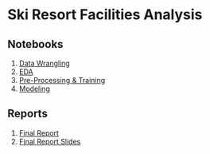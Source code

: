 # Ski Resort Facilities Analysis
## Notebooks
1. [Data Wrangling](https://github.com/HarshaMalireddy/Data-Science-Portfolio/blob/main/Projects/Ski-Resort-Guided-Capstone/Notebooks/02_data_wrangling.ipynb)
2. [EDA](https://github.com/HarshaMalireddy/Data-Science-Portfolio/blob/main/Projects/Ski-Resort-Guided-Capstone/Notebooks/03_exploratory_data_analysis.ipynb)
3. [Pre-Processing & Training](https://github.com/HarshaMalireddy/Data-Science-Portfolio/blob/main/Projects/Ski-Resort-Guided-Capstone/Notebooks/04_preprocessing_and_training.ipynb)
4. [Modeling](https://github.com/HarshaMalireddy/Data-Science-Portfolio/blob/main/Projects/Ski-Resort-Guided-Capstone/Notebooks/05_modeling.ipynb)
## Reports
1. [Final Report]()
2. [Final Report Slides]()